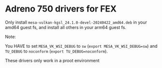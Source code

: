 # Adreno 750 drivers for FEX

Only install `mesa-vulkan-kgsl_24.1.0-devel-20240422_amd64.deb` in your amd64 guest fs, and install all others in your arm64 guest fs.

Note:

You HAVE to set `MESA_VK_WSI_DEBUG` to `sw` (`export MESA_VK_WSI_DEBUG=sw`) and `TU_DEBUG` to `noconform` (`export TU_DEBUG=noconform`).

These drivers only work in a proot environment
